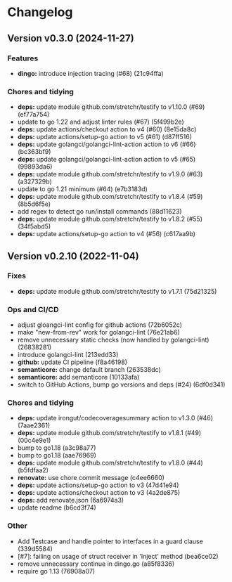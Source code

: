 # Changelog

## Version v0.3.0 (2024-11-27)

### Features

- **dingo:** introduce injection tracing (#68) (21c94ffa)

### Chores and tidying

- **deps:** update module github.com/stretchr/testify to v1.10.0 (#69) (ef77a754)
- update to go 1.22 and adjust linter rules (#67) (5f499b2e)
- **deps:** update actions/checkout action to v4 (#60) (8e15da8c)
- **deps:** update actions/setup-go action to v5 (#61) (d87ff516)
- **deps:** update golangci/golangci-lint-action action to v6 (#66) (bc363bf9)
- **deps:** update golangci/golangci-lint-action action to v5 (#65) (99893da6)
- **deps:** update module github.com/stretchr/testify to v1.9.0 (#63) (a327329b)
- update to go 1.21 minimum (#64) (e7b3183d)
- **deps:** update module github.com/stretchr/testify to v1.8.4 (#59) (8b5d6f5e)
- add regex to detect go run/install commands (88d11623)
- **deps:** update module github.com/stretchr/testify to v1.8.2 (#55) (34f5abd5)
- **deps:** update actions/setup-go action to v4 (#56) (c617aa9b)

## Version v0.2.10 (2022-11-04)

### Fixes

- **deps:** update module github.com/stretchr/testify to v1.7.1 (75d21325)

### Ops and CI/CD

- adjust gloangci-lint config for github actions (72b6052c)
- make "new-from-rev" work for golangci-lint (76e21ab6)
- remove unnecessary static checks (now handled by golangci-lint) (26838281)
- introduce golangci-lint (213edd33)
- **github:** update CI pipeline (f8a46198)
- **semanticore:** change default branch (263538dc)
- **semanticore:** add semanticore (10133afa)
- switch to GitHub Actions, bump go versions and deps (#24) (6df0d341)

### Chores and tidying

- **deps:** update irongut/codecoveragesummary action to v1.3.0 (#46) (7aae2361)
- **deps:** update module github.com/stretchr/testify to v1.8.1 (#49) (00c4e9e1)
- bump to go1.18 (a3c98a77)
- bump to go1.18 (aae76969)
- **deps:** update module github.com/stretchr/testify to v1.8.0 (#44) (b5fdfaa2)
- **renovate:** use chore commit message (c4ee6660)
- **deps:** update actions/setup-go action to v3 (47d41e94)
- **deps:** update actions/checkout action to v3 (4a2de875)
- **deps:** add renovate.json (6a6974a3)
- update readme (b6cd3f74)

### Other

- Add Testcase and handle pointer to interfaces in a guard clause (339d5584)
- [#7]: failing on usage of struct receiver in 'Inject' method (bea6ce02)
- remove unnecessary continue in dingo.go (a85f8336)
- require go 1.13 (76908a07)


